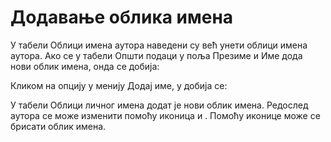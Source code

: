 # Додавање облика имена
 
У табели Облици имена аутора наведени су већ унети облици имена аутора. Ако се у табели Општи подаци у поља Презиме и Име дода нови облик имена, онда се добија:    
 
Кликом на опцију у менију Додај име, у добија се:
 
У табели Облици личног имена додат је нови облик имена. Редослед аутора се може изменити помоћу иконица   и  . Помоћу иконице   може се брисати облик имена. 
